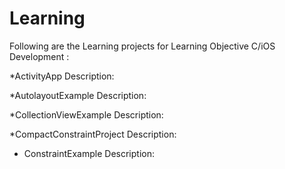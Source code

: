 # Learning
Following are the Learning projects for Learning Objective C/iOS Development :

*ActivityApp
        Description:

*AutolayoutExample
        Description:
        
*CollectionViewExample
        Description:
        
*CompactConstraintProject
        Description:
        
* ConstraintExample
          Description:
